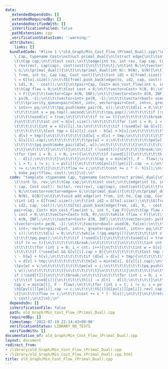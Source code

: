 ```yaml
---
data:
  _extendedDependsOn: []
  _extendedRequiredBy: []
  _extendedVerifiedWith: []
  _isVerificationFailed: false
  _pathExtension: cpp
  _verificationStatusIcon: ':warning:'
  attributes:
    links: []
  bundledCode: "#line 1 \"old_Graph/Min_Cost_Flow_(Primal_Dual).cpp\"\ntemplate <typename\
    \ Cap, typename Cost>\nstruct primal_dual{\n\tstruct edge{\n\t\tint to, rev;\n\
    \t\tCap cap;\n\t\tCost cost;\n\t\tedge(int to, int rev, Cap cap, Cost cost): to(to),\
    \ rev(rev), cap(cap), cost(cost){\n\t\t}\n\t};\n\tint N;\n\tvector<vector<edge>>\
    \ G;\n\tprimal_dual(){\n\t}\n\tprimal_dual(int N): N(N), G(N){\n\t}\n\tvoid add_edge(int\
    \ from, int to, Cap cap, Cost cost){\n\t\tint id1 = G[from].size();\n\t\tint id2\
    \ = G[to].size();\n\t\tG[from].push_back(edge(to, id2, cap, cost));\n\t\tG[to].push_back(edge(from,\
    \ id1, 0, - cost));\n\t}\n\tpair<Cap, Cost> min_cost_flow(int s, int t, Cap F){\n\
    \t\tCap flow = 0;\n\t\tCost cost = 0;\n\t\tvector<Cost> h(N, 0);\n\t\twhile (flow\
    \ < F){\n\t\t\tvector<Cap> m(N, INF);\n\t\t\tvector<Cost> d(N, INF);\n\t\t\tvector<int>\
    \ pv(N, -1);\n\t\t\tvector<int> pe(N, -1);\n\t\t\tvector<bool> used(N, false);\n\
    \t\t\tpriority_queue<pair<Cost, int>, vector<pair<Cost, int>>, greater<pair<Cost,\
    \ int>>> pq;\n\t\t\tpq.push(make_pair(0, s));\n\t\t\td[s] = 0;\n\t\t\twhile (!pq.empty()){\n\
    \t\t\t\tint v = pq.top().second;\n\t\t\t\tpq.pop();\n\t\t\t\tif (!used[v]){\n\t\
    \t\t\t\tused[v] = true;\n\t\t\t\t\tif (v == t){\n\t\t\t\t\t\tbreak;\n\t\t\t\t\t\
    }\n\t\t\t\t\tint cnt = G[v].size();\n\t\t\t\t\tfor (int i = 0; i < cnt; i++){\n\
    \t\t\t\t\t\tint w = G[v][i].to;\n\t\t\t\t\t\tif (!used[w] && G[v][i].cap > 0){\n\
    \t\t\t\t\t\t\tCost tmp = G[v][i].cost - h[w] + h[v];\n\t\t\t\t\t\t\tif (d[w] >\
    \ d[v] + tmp){\n\t\t\t\t\t\t\t\td[w] = d[v] + tmp;\n\t\t\t\t\t\t\t\tm[w] = min(m[v],\
    \ G[v][i].cap);\n\t\t\t\t\t\t\t\tpv[w] = v;\n\t\t\t\t\t\t\t\tpe[w] = i;\n\t\t\t\
    \t\t\t\t\tpq.push(make_pair(d[w], w));\n\t\t\t\t\t\t\t}\n\t\t\t\t\t\t}\n\t\t\t\
    \t\t}\n\t\t\t\t}\n\t\t\t}\n\t\t\tif (!used[t]){\n\t\t\t\tbreak;\n\t\t\t}\n\t\t\
    \tfor (int i = 0; i < N; i++){\n\t\t\t\tif (used[i]){\n\t\t\t\t\th[i] -= d[t]\
    \ - d[i];\n\t\t\t\t}\n\t\t\t}\n\t\t\tCap c = min(m[t], F - flow);\n\t\t\tfor (int\
    \ i = t; i != s; i = pv[i]){\n\t\t\t\tG[pv[i]][pe[i]].cap -= c;\n\t\t\t\tG[i][G[pv[i]][pe[i]].rev].cap\
    \ += c;\n\t\t\t}\n\t\t\tflow += c;\n\t\t\tcost += c * (- h[s]);\n\t\t}\n\t\treturn\
    \ make_pair(flow, cost);\n\t}\n};\n"
  code: "template <typename Cap, typename Cost>\nstruct primal_dual{\n\tstruct edge{\n\
    \t\tint to, rev;\n\t\tCap cap;\n\t\tCost cost;\n\t\tedge(int to, int rev, Cap\
    \ cap, Cost cost): to(to), rev(rev), cap(cap), cost(cost){\n\t\t}\n\t};\n\tint\
    \ N;\n\tvector<vector<edge>> G;\n\tprimal_dual(){\n\t}\n\tprimal_dual(int N):\
    \ N(N), G(N){\n\t}\n\tvoid add_edge(int from, int to, Cap cap, Cost cost){\n\t\
    \tint id1 = G[from].size();\n\t\tint id2 = G[to].size();\n\t\tG[from].push_back(edge(to,\
    \ id2, cap, cost));\n\t\tG[to].push_back(edge(from, id1, 0, - cost));\n\t}\n\t\
    pair<Cap, Cost> min_cost_flow(int s, int t, Cap F){\n\t\tCap flow = 0;\n\t\tCost\
    \ cost = 0;\n\t\tvector<Cost> h(N, 0);\n\t\twhile (flow < F){\n\t\t\tvector<Cap>\
    \ m(N, INF);\n\t\t\tvector<Cost> d(N, INF);\n\t\t\tvector<int> pv(N, -1);\n\t\t\
    \tvector<int> pe(N, -1);\n\t\t\tvector<bool> used(N, false);\n\t\t\tpriority_queue<pair<Cost,\
    \ int>, vector<pair<Cost, int>>, greater<pair<Cost, int>>> pq;\n\t\t\tpq.push(make_pair(0,\
    \ s));\n\t\t\td[s] = 0;\n\t\t\twhile (!pq.empty()){\n\t\t\t\tint v = pq.top().second;\n\
    \t\t\t\tpq.pop();\n\t\t\t\tif (!used[v]){\n\t\t\t\t\tused[v] = true;\n\t\t\t\t\
    \tif (v == t){\n\t\t\t\t\t\tbreak;\n\t\t\t\t\t}\n\t\t\t\t\tint cnt = G[v].size();\n\
    \t\t\t\t\tfor (int i = 0; i < cnt; i++){\n\t\t\t\t\t\tint w = G[v][i].to;\n\t\t\
    \t\t\t\tif (!used[w] && G[v][i].cap > 0){\n\t\t\t\t\t\t\tCost tmp = G[v][i].cost\
    \ - h[w] + h[v];\n\t\t\t\t\t\t\tif (d[w] > d[v] + tmp){\n\t\t\t\t\t\t\t\td[w]\
    \ = d[v] + tmp;\n\t\t\t\t\t\t\t\tm[w] = min(m[v], G[v][i].cap);\n\t\t\t\t\t\t\t\
    \tpv[w] = v;\n\t\t\t\t\t\t\t\tpe[w] = i;\n\t\t\t\t\t\t\t\tpq.push(make_pair(d[w],\
    \ w));\n\t\t\t\t\t\t\t}\n\t\t\t\t\t\t}\n\t\t\t\t\t}\n\t\t\t\t}\n\t\t\t}\n\t\t\t\
    if (!used[t]){\n\t\t\t\tbreak;\n\t\t\t}\n\t\t\tfor (int i = 0; i < N; i++){\n\t\
    \t\t\tif (used[i]){\n\t\t\t\t\th[i] -= d[t] - d[i];\n\t\t\t\t}\n\t\t\t}\n\t\t\t\
    Cap c = min(m[t], F - flow);\n\t\t\tfor (int i = t; i != s; i = pv[i]){\n\t\t\t\
    \tG[pv[i]][pe[i]].cap -= c;\n\t\t\t\tG[i][G[pv[i]][pe[i]].rev].cap += c;\n\t\t\
    \t}\n\t\t\tflow += c;\n\t\t\tcost += c * (- h[s]);\n\t\t}\n\t\treturn make_pair(flow,\
    \ cost);\n\t}\n};\n"
  dependsOn: []
  isVerificationFile: false
  path: old_Graph/Min_Cost_Flow_(Primal_Dual).cpp
  requiredBy: []
  timestamp: '2022-07-19 22:14:43+09:00'
  verificationStatus: LIBRARY_NO_TESTS
  verifiedWith: []
documentation_of: old_Graph/Min_Cost_Flow_(Primal_Dual).cpp
layout: document
redirect_from:
- /library/old_Graph/Min_Cost_Flow_(Primal_Dual).cpp
- /library/old_Graph/Min_Cost_Flow_(Primal_Dual).cpp.html
title: old_Graph/Min_Cost_Flow_(Primal_Dual).cpp
---
```

